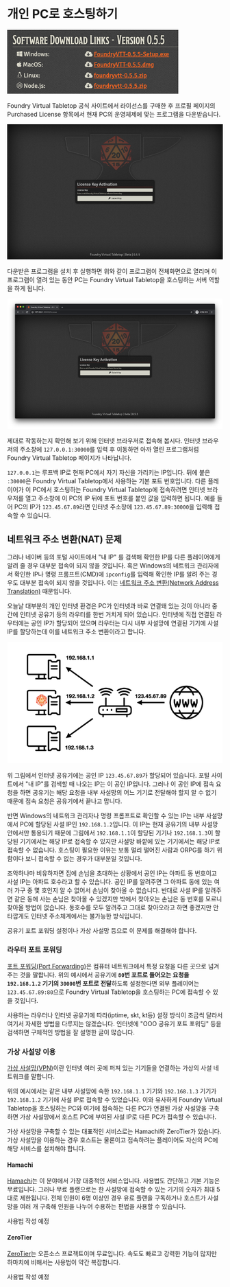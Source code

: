 # 개인 PC로 호스팅하기

![](../images/fvtt_download.png)

Foundry Virtual Tabletop 공식 사이트에서 라이선스를 구매한 후 프로필 페이지의 Purchased License 항목에서 현재 PC의 운영체제에 맞는 프로그램을 다운받습니다.

![](../images/fvtt_client.png)

다운받은 프로그램을 설치 후 실행하면 위와 같이 프로그램이 전체화면으로 열리며 이 프로그램이 열려 있는 동안 PC는 Foundry Virtual Tabletop을 호스팅하는 서버 역할을 하게 됩니다.

![](../images/fvtt_localhost.png)

제대로 작동하는지 확인해 보기 위해 인터넷 브라우저로 접속해 봅시다.
인터넷 브라우저의 주소창에 `127.0.0.1:30000`를 입력 후 이동하면 아까 열린 프로그램처럼 Foundry Virtual Tabletop 페이지가 나타납니다.

`127.0.0.1`는 루프백 IP로 현재 PC에서 자기 자신을 가리키는 IP입니다.
뒤에 붙은 `:30000`은 Foundry Virtual Tabletop에서 사용하는 기본 포트 번호입니다.
다른 플레이어가 이 PC에서 호스팅하는 Foundry Virtual Tabletop에 접속하려면 인터넷 브라우저를 열고 주소창에 이 PC의 IP 뒤에 포트 번호를 붙인 값을 입력하면 됩니다.
예를 들어 PC의 IP가 `123.45.67.89`라면 인터넷 주소창에 `123.45.67.89:30000`을 입력해 접속할 수 있습니다.

## 네트워크 주소 변환(NAT) 문제

그러나 네이버 등의 포털 사이트에서 "내 IP" 를 검색해 확인한 IP를 다른 플레이어에게 알려 줄 경우 대부분 접속이 되지 않을 것입니다.
혹은 Windows의 네트워크 관리자에서 확인한 IP나 명령 프롬프트(CMD)에 `ipconfig`를 입력해 확인한 IP를 알려 주는 경우도 대부분 접속이 되지 않을 것입니다.
이는 [네트워크 주소 변환(Network Address Translation)](https://ko.wikipedia.org/wiki/%EB%84%A4%ED%8A%B8%EC%9B%8C%ED%81%AC_%EC%A3%BC%EC%86%8C_%EB%B3%80%ED%99%98) 때문입니다.

오늘날 대부분의 개인 인터넷 환경은 PC가 인터넷과 바로 연결돼 있는 것이 아니라 중간에 인터넷 공유기 등의 라우터를 한번 거치게 되어 있습니다.
인터넷에 직접 연결된 라우터에는 공인 IP가 할당되어 있으며 라우터는 다시 내부 사설망에 연결된 기기에 사설 IP를 할당하는데 이를 네트워크 주소 변환이라고 합니다.

![](../images/nat.png)

위 그림에서 인터넷 공유기에는 공인 IP `123.45.67.89`가 할당되어 있습니다.
포털 사이트에서 "내 IP"를 검색할 때 나오는 IP는 이 공인 IP입니다.
그러나 이 공인 IP에 접속 요청을 하면 공유기는 해당 요청을 내부 사설망의 어느 기기로 전달해야 할지 알 수 없기 때문에 접속 요청은 공유기에서 끝나고 맙니다.

반면 Windows의 네트워크 관리자나 명령 프롬프트로 확인할 수 있는 IP는 내부 사설망에서 PC에 할당된 사설 IP인 `192.168.1.2`입니다.
이 IP는 현재 공유기의 내부 사설망 안에서만 통용되기 때문에 그림에서 `192.168.1.1`이 할당된 기기나 `192.168.1.3`이 할당된 기기에서는 해당 IP로 접속할 수 있지만 사설망 바깥에 있는 기기에서는 해당 IP로 접속할 수 없습니다. 호스팅이 필요한 이유는 보통 멀리 떨어진 사람과 ORPG를 하기 위함이다 보니 접속할 수 없는 경우가 대부분일 것입니다.

조악하나마 비유하자면 집에 손님을 초대하는 상황에서 공인 IP는 아파트 동 번호이고 사설 IP는 아파트 호수라고 할 수 있습니다.
공인 IP를 알려주면 그 아파트 동에 있는 여러 가구 중 몇 호인지 알 수 없어서 손님이 찾아올 수 없습니다.
반대로 사설 IP를 알려주면 같은 동에 사는 손님은 찾아올 수 있겠지만 밖에서 찾아오는 손님은 동 번호를 모르니 찾아올 방법이 없습니다.
동호수를 모두 알려주고 그대로 찾아오라고 하면 좋겠지만 안타깝게도 인터넷 주소체계에서는 불가능한 방식입니다.

공유기 포트 포워딩 설정이나 가상 사설망 등으로 이 문제를 해결해야 합니다.

### 라우터 포트 포워딩

[포트 포워딩(Port Forwarding)](https://ko.wikipedia.org/wiki/%ED%8F%AC%ED%8A%B8_%ED%8F%AC%EC%9B%8C%EB%94%A9)은 컴퓨터 네트워크에서 특정 요청을 다른 곳으로 넘겨 주는 것을 말합니다.
위의 예시에서 공유기에 **`80`번 포트로 들어오는 요청을 `192.168.1.2` 기기의 `30000`번 포트로 전달**하도록 설정한다면 외부 플레이어는 `123.45.67.89:80`으로 Foundry Virtual Tabletop을 호스팅하는 PC에 접속할 수 있을 것입니다.

사용하는 라우터나 인터넷 공유기에 따라(iptime, skt, kt등) 설정 방식이 조금씩 달라서 여기서 자세한 방법을 다루지는 않겠습니다.
인터넷에 "OOO 공유기 포트 포워딩" 등을 검색하면 구체적인 방법을 잘 설명한 글이 많습니다.

### 가상 사설망 이용

[가상 사설망(VPN)](https://ko.wikipedia.org/wiki/%EA%B0%80%EC%83%81%EC%82%AC%EC%84%A4%EB%A7%9D)이란 인터넷 여러 곳에 퍼져 있는 기기들을 연결하는 가상의 사설 네트워크를 말합니다.

위의 예시에서는 같은 내부 사설망에 속한 `192.168.1.1` 기기와 `192.168.1.3` 기기가 `192.168.1.2` 기기에 사설 IP로 접속할 수 있었습니다.
이와 유사하게 Foundry Virtual Tabletop을 호스팅하는 PC와 여기에 접속하는 다른 PC가 연결된 가상 사설망을 구축하면 가상 사설망에서 호스트 PC에 부여된 사설 IP로 다른 PC가 접속할 수 있습니다.

가상 사설망을 구축할 수 있는 대표적인 서비스로는 Hamachi와 ZeroTier가 있습니다.
가상 사설망을 이용하는 경우 호스트는 물론이고 접속하려는 플레이어도 자신의 PC에 해당 서비스를 설치해야 합니다.

#### Hamachi

[Hamachi](https://www.vpn.net/)는 이 분야에서 가장 대중적인 서비스입니다.
사용법도 간단하고 기본 기능은 무료입니다.
그러나 무료 플랜으로는 한 사설망에 접속할 수 있는 기기의 숫자가 최대 5대로 제한됩니다.
전체 인원이 6명 이상인 경우 유료 플랜을 구독하거나 호스트가 사설망을 여러 개 구축해 인원을 나누어 수용하는 편법을 사용할 수 있습니다.

사용법 작성 예정

#### ZeroTier

[ZeroTier](https://www.zerotier.com/)는 오픈소스 프로젝트이며 무료입니다.
속도도 빠르고 강력한 기능이 많지만 하마치에 비해서는 사용법이 약간 복잡합니다.

사용법 작성 예정

